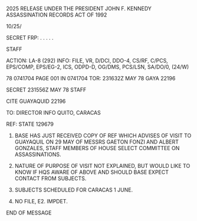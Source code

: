 2025 RELEASE UNDER THE PRESIDENT JOHN F. KENNEDY ASSASSINATION RECORDS ACT OF 1992

10/25/

SECRET FRP: . . . . .

STAFF

ACTION: LA-8 (292) INFO: FILE, VR, D/DCI, DDO-4, CS/RF, C/PCS,
EPS/COMP, EPS/EG-2, ICS, ODPD-D, OG/DMS, PCS/LSN, SA/DO/0, (24/W)

78 0741704 PAGE 001 IN 0741704
TOR: 231632Z MAY 78 GAYA 22196

SECRET 231556Z MAY 78 STAFF

CITE GUAYAQUID 22196

TO: DIRECTOR INFO QUITO, CARACAS

REF: STATE 129679

1. BASE HAS JUST RECEIVED COPY OF REF WHICH ADVISES OF
   VISIT TO GUAYAQUIL ON 29 MAY OF MESSRS GAETON FONZI AND ALBERT
   GONZALES, STAFF MEMBERS OF HOUSE SELECT COMMITTEE ON
   ASSASSINATIONS.

2. NATURE OF PURPOSE OF VISIT NOT EXPLAINED, BUT WOULD
   LIKE TO KNOW IF HQS AWARE OF ABOVE AND SHOULD BASE EXPECT CONTACT
   FROM SUBJECTS.

3. SUBJECTS SCHEDULED FOR CARACAS 1 JUNE.

4. NO FILE, E2. IMPDET.

END OF MESSAGE
